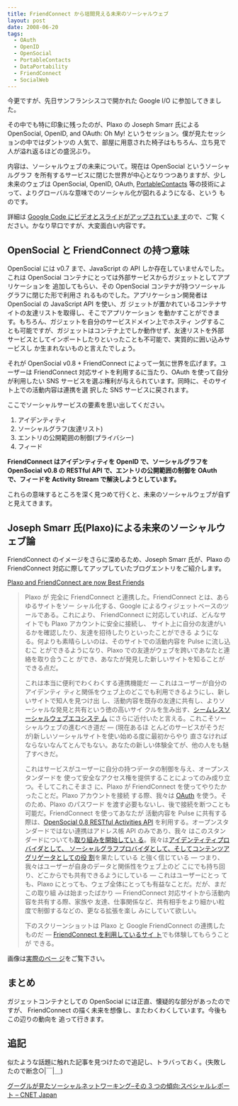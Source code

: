 ```yaml
---
title: FriendConnect から垣間見える未来のソーシャルウェブ
layout: post
date: 2008-06-20
tags:
  - OAuth
  - OpenID
  - OpenSocial
  - PortableContacts
  - DataPortability
  - FriendConnect
  - SocialWeb
---
```


今更ですが、先日サンフランシスコで開かれた Google I/O に参加してきました。

その中でも特に印象に残ったのが、Plaxo の Joseph Smarr 氏による OpenSocial,
OpenID, and OAuth: Oh My! というセッション。僕が見たセッションの中ではダントツの
人気で、部屋に用意された椅子はもちろん、立ち見で人が溢れ返るほどの盛況ぶり。

内容は、ソーシャルウェブの未来について。現在は OpenSocial というソーシャルグラフ
を所有するサービスに閉じた世界が中心となりつつありますが、少し未来のウェブは
OpenSocial, OpenID, OAuth, [PortableContacts](http://www.portablecontacts.net/)
等の技術によって、よりグローバルな意味でのソーシャル化が図れるようになる、という
ものです。

詳細は [Google Code にビデオとスライドがアップされていま
す](http://sites.google.com/site/io/opensocial-openid-and-oauth-oh-my)ので、ご覧
ください。かなり早口ですが、大変面白い内容です。

## OpenSocial と FriendConnect の持つ意味

OpenSocial には v0.7 まで、JavaScript の API しか存在していませんでした。これは
OpenSocial コンテナにとっては外部サービスからガジェットとしてアプリケーションを
追加してもらい、その OpenSocial コンテナが持つソーシャルグラフに閉じた形で利用さ
れるものでした。アプリケーション開発者は OpenSocial の JavaScript API を使い、ガ
ジェットが置かれているコンテナサイトの友達リストを取得し、そこでアプリケーション
を動かすことができます。もちろん、ガジェットを自分のサービスドメイン上でホスティ
ングすることも可能ですが、ガジェットはコンテナ上でしか動作せず、友達リストを外部
サービスとしてインポートしたりといったことも不可能で、実質的に囲い込みサービスし
か生まれないものと言えたでしょう。

それが OpenSocial v0.8 + FriendConnect によって一気に世界を広げます。ユーザーは
FriendConnect 対応サイトを利用するに当たり、OAuth を使って自分が利用したい SNS
サービスを選ぶ権利が与えられています。同時に、そのサイト上での活動内容は連携を選
択した SNS サービスに戻されます。

ここでソーシャルサービスの要素を思い出してください。

1. アイデンティティ
2. ソーシャルグラフ(友達リスト)
3. エントリの公開範囲の制御(プライバシー)
4. フィード

**FriendConnect はアイデンティティを OpenID で、ソーシャルグラフを OpenSocial
v0.8 の RESTful API で、エントリの公開範囲の制御を OAuth で、フィードを Activity
Stream で解決しようとしています。**

これらの意味するところを深く見つめて行くと、未来のソーシャルウェブが自ずと見えてきます。

## Joseph Smarr 氏(Plaxo)による未来のソーシャルウェブ論

FriendConnect のイメージをさらに深めるため、Joseph Smarr 氏が、Plaxo の
FriendConnect 対応に際してアップしていたブログエントリをご紹介します。

[Plaxo and FriendConnect are now Best
Friends](http://blog.plaxo.com/archives/2008/06/plaxo_and_frien_1.html)

> Plaxo が 完全に FriendConnect と連携した。FriendConnect とは、あらゆるサイトをソー
> シャル化する、Google によるウィジェットベースのツールである。これにより、
> FriendConnect に対応していれば、どんなサイトでも Plaxo アカウントに安全に接続し、
> サイト上に自分の友達がいるかを確認したり、友達を招待したりといったことができる
> ようになる。何よりも素晴らしいのは、そのサイトでの活動内容を Pulse に流し込むこ
> とができるようになり、Plaxo での友達がウェブを跨いであなたと連絡を取り合うこと
> ができ、あなたが発見した新しいサイトを知ることができる点だ。
> 
> これは本当に便利でわくわくする連携機能だ — これはユーザーが自分のアイデンティ
> ティと関係をウェブ上のどこでも利用できるようにし、新しいサイトで知人を見つけ出
> し、活動内容を既存の友達に共有し、よりソーシャルな発見と共有という徳の高いサイ
> クルを生み出す、[シームレスソーシャルウェブエコシステ
> ム](http://therealmccrea.com/2008/05/02/can-lifestreaming-and-aggregation-go-mainstream/)
> にさらに近付いたと言える。これこそソーシャルウェブの進むべき道だ — (現在あるほ
> とんどのサービスがそうだが)新しいソーシャルサイトを使い始める度に最初からやり
> 直さなければならないなんてとんでもない。あなたの新しい体験全てが、他の人をも魅
> 了すべきだ。
> 
> これはサービスがユーザーに自分の持つデータの制御を与え、オープンスタンダードを
> 使って安全なアクセス権を提供することによってのみ成り立つ。そしてこれこそまさ
> に、Plaxo が FriendConnect を使ってやりたかったことだ。Plaxo アカウントを接続
> する際、我々は [OAuth](http://oauth.net/) を使う。そのため、Plaxo のパスワード
> を渡す必要もないし、後で接続を断つことも可能だ。FriendConnect を使ってあなたが
> 活動内容を Pulse に共有する際は、[OpenSocial 0.8 RESTful Activities
> API](http://devlog.agektmr.com/wiki/index.php?cmd=read&page=OpenSocial%2FRESTful%20API%20Specification)
> を利用する。オープンスタンダードではない連携はアドレス帳 API のみであり、我々
> はこのスタンダードについても[取り組みを開始してい
> る](http://portablecontacts.net/)。我々は[アイデンティティプロバイダとして、
> ソーシャルグラフプロバイダとして、そしてコンテンツアグリゲータとしての役
> 割](http://blog.plaxo.com/archives/2008/05/plaxo_becomes_s.html)を果たしている
> と強く信じている — つまり、我々はユーザーが自身のデータと関係性をウェブ上のど
> こにでも持ち回り、どこからでも共有できるようにしている — これはユーザーにとっ
> ても、Plaxo にとっても、ウェブ全体にとっても有益なことだ。だが、まだこの取り組
> みは始まったばかり — FriendConnect 対応サイトから活動内容を共有する際、家族や
> 友達、仕事関係など、共有相手をより細かい粒度で制御するなどの、更なる拡張を楽し
> みにしていて欲しい。
> 
> 下のスクリーンショットは Plaxo と Google FriendConnect の連携したものだ —
> [FriendConnect を利用しているサイ
> ト](http://www.google.com/friendconnect/home/examples)でも体験してもらうことが
> できる。

画像は[実際のペー
ジ](http://blog.plaxo.com/archives/2008/06/plaxo_and_frien_1.html)をご覧下さい。

## まとめ

ガジェットコンテナとしての OpenSocial には正直、懐疑的な部分があったのですが、
FriendConnect の描く未来を想像し、またわくわくしています。今後もこの辺りの動向を
追って行きます。

## 追記

似たような話題に触れた記事を見つけたので追記し、トラバっておく。(失敗したので断念○|￣|＿)

[グーグルが見たソーシャルネットワーキング–その 3 つの傾向:スペシャルレポート –
CNET Japan](http://japan.cnet.com/special/story/0,2000056049,20375542,00.htm)

